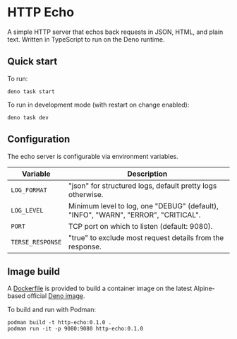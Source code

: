 # HTTP Echo

A simple HTTP server that echos back requests in JSON, HTML, and plain text.
Written in TypeScript to run on the Deno runtime.

## Quick start

To run:

```
deno task start
```

To run in development mode (with restart on change enabled):

```
deno task dev
```

## Configuration

The echo server is configurable via environment variables.

| Variable         | Description                                                                       |
| ---------------- | --------------------------------------------------------------------------------- |
| `LOG_FORMAT`     | "json" for structured logs, default pretty logs otherwise.                        |
| `LOG_LEVEL`      | Minimum level to log, one "DEBUG" (default), "INFO", "WARN", "ERROR", "CRITICAL". |
| `PORT`           | TCP port on which to listen (default: 9080).                                      |
| `TERSE_RESPONSE` | "true" to exclude most request details from the response.                         |

## Image build

A [Dockerfile](./Dockerfile) is provided to build a container image on the latest Alpine-based official [Deno image](https://hub.docker.com/r/denoland/deno).

To build and run with Podman:

```
podman build -t http-echo:0.1.0 .
podman run -it -p 9080:9080 http-echo:0.1.0
```
